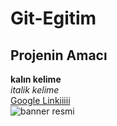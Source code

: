 # Git-Egitim

## Projenin Amacı
**kalın kelime** <br/>
*italik kelime*<br/>
[Google Linkiiiii](http://www.google.com)<br/>
![banner resmi](http:qwdwqdqwdqdqdqwdqqdqqdqdq.jpg)
